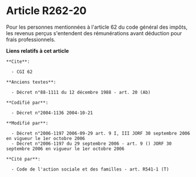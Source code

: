 # Article R262-20

Pour les personnes mentionnées à l'article 62 du code général des impôts, les revenus perçus s'entendent des rémunérations
avant déduction pour frais professionnels.

**Liens relatifs à cet article**

	**Cite**:

	  - CGI 62

	**Anciens textes**:

	  - Décret n°88-1111 du 12 décembre 1988 - art. 20 (Ab)

	**Codifié par**:

	  - Décret n°2004-1136 2004-10-21

	**Modifié par**:

	  - Décret n°2006-1197 2006-09-29 art. 9 I, III JORF 30 septembre 2006 en vigueur le 1er octobre 2006
	  - Décret n°2006-1197 du 29 septembre 2006 - art. 9 () JORF 30 septembre 2006 en vigueur le 1er octobre 2006

	**Cité par**:

	  - Code de l'action sociale et des familles - art. R541-1 (T)
